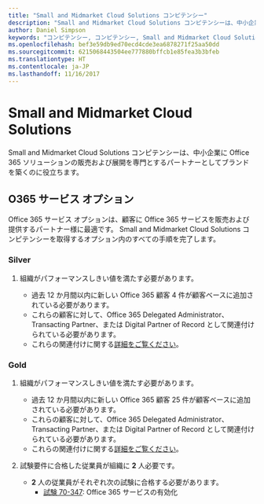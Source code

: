 ```yaml
---
title: "Small and Midmarket Cloud Solutions コンピテンシー"
description: "Small and Midmarket Cloud Solutions コンピテンシーは、中小企業に Office 365 ソリューションの販売および展開を専門とするパートナーとしてブランドを築くのに役立ちます。"
author: Daniel Simpson
keywords: "コンピテンシー, コンピテンシー, Small and Midmarket Cloud Solutions"
ms.openlocfilehash: bef3e59db9ed70ecd4cde3ea6878271f25aa50dd
ms.sourcegitcommit: 6215068443504ee777880bffcb1e85fea3b3bfeb
ms.translationtype: HT
ms.contentlocale: ja-JP
ms.lasthandoff: 11/16/2017
---
```

# <a name="small-and-midmarket-cloud-solutions"></a>Small and Midmarket Cloud Solutions 
Small and Midmarket Cloud Solutions コンピテンシーは、中小企業に Office 365 ソリューションの販売および展開を専門とするパートナーとしてブランドを築くのに役立ちます。

## <a name="o365-services-option"></a>O365 サービス オプション
Office 365 サービス オプションは、顧客に Office 365 サービスを販売および提供するパートナー様に最適です。 Small and Midmarket Cloud Solutions コンピテンシーを取得するオプション内のすべての手順を完了します。

### <a name="silver"></a>Silver
1. 組織がパフォーマンスしきい値を満たす必要があります。
    
    - 過去 12 か月間以内に新しい Office 365 顧客 4 件が顧客ベースに追加されている必要があります。
    - これらの顧客に対して、Office 365 Delegated Administrator、Transacting Partner、または Digital Partner of Record として関連付けられている必要があります。
    - これらの関連付けに関する[詳細をご覧ください](https://partner.microsoft.com/en-us/membership/digital-partner-of-record)。

### <a name="gold"></a>Gold
1. 組織がパフォーマンスしきい値を満たす必要があります。

    - 過去 12 か月間以内に新しい Office 365 顧客 25 件が顧客ベースに追加されている必要があります。
    - これらの顧客に対して、Office 365 Delegated Administrator、Transacting Partner、または Digital Partner of Record として関連付けられている必要があります。
    - これらの関連付けに関する[詳細をご覧ください](https://partner.microsoft.com/en-us/membership/digital-partner-of-record)。  
  
2. 試験要件に合格した従業員が組織に **2** 人必要です。

    - **2** 人の従業員がそれぞれ次の試験に合格する必要があります。
        - [試験 70-347](https://www.microsoft.com/en-us/learning/exam-70-347.aspx): Office 365 サービスの有効化
